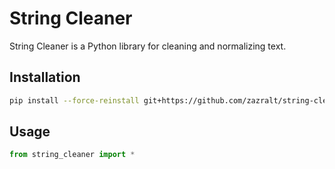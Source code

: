 # String Cleaner
String Cleaner is a Python library for cleaning and normalizing text.

## Installation
```bash
pip install --force-reinstall git+https://github.com/zazralt/string-cleaner.git
```

## Usage
```python
from string_cleaner import *
```
